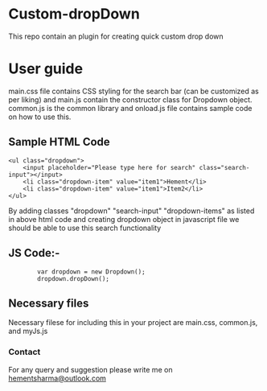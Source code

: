 # Custom-dropDown
This repo contain an plugin for creating quick custom drop down
# User guide
main.css file contains CSS styling for the search bar (can be customized as per liking) and main.js contain the constructor 
class for Dropdown object. common.js is the common library and onload.js file contains sample code on how to use this.

## Sample HTML Code
    <ul class="dropdown"> 
        <input placeholder="Please type here for search" class="search-input"></input>
        <li class="dropdown-item" value="item1">Hement</li>
        <li class="dropdown-item" value="item1">Item2</li>
    </ul>
    
By adding classes "dropdown" "search-input" "dropdown-items" as listed in above html code and creating dropdown object in 
javascript file we should be able to use this search functionality
## JS Code:-
            var dropdown = new Dropdown();
            dropdown.dropDown();


## Necessary files
Necessary filese for including this in your project are main.css, common.js, and myJs.js

### Contact
For any query and suggestion please write me on hementsharma@outlook.com
